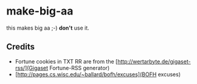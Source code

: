 # make-big-aa

this makes big aa ;-)
**don't** use it.

## Credits

* Fortune cookies in TXT RR are from the [http://wertarbyte.de/gigaset-rss/](Gigaset Fortune-RSS generator)
* [http://pages.cs.wisc.edu/~ballard/bofh/excuses](BOFH excuses)

